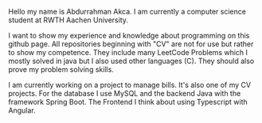 

Hello my name is Abdurrahman Akca. I am currently a computer science student at RWTH Aachen University.

I want to show my experience and knowledge about programming on this github page. All repositories beginning with "CV" are not for use but rather to show my competence. They  include many LeetCode Problems which I mostly solved in java but I also used other languages (C). They should also prove my problem solving skills.

I am currently working on a project to manage bills. It's also one of my CV projects. For the database I use MySQL and the backend Java with the framework Spring Boot. The Frontend I think about using Typescript with Angular.
<!--
**aa1993/aa1993** is a ✨ _special_ ✨ repository because its `README.md` (this file) appears on your GitHub profile.

Here are some ideas to get you started:

- 🔭 I’m currently working on ...
- 🌱 I’m currently learning ...
- 👯 I’m looking to collaborate on ...
- 🤔 I’m looking for help with ...
- 💬 Ask me about ...
- 📫 How to reach me: ...
- 😄 Pronouns: ...
- ⚡ Fun fact: ...
-->
